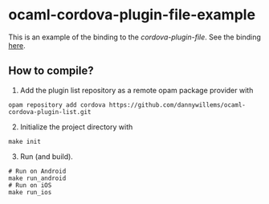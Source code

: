 # ocaml-cordova-plugin-file-example

This is an example of the binding to the *cordova-plugin-file*. See the
binding [here](https://github.com/dannywillems/ocaml-cordova-plugin-file).

## How to compile?

1. Add the plugin list repository as a remote opam package provider with
```Shell
opam repository add cordova https://github.com/dannywillems/ocaml-cordova-plugin-list.git
```

2. Initialize the project directory with
```
make init
```

3. Run (and build).
```
# Run on Android
make run_android
# Run on iOS
make run_ios
```
